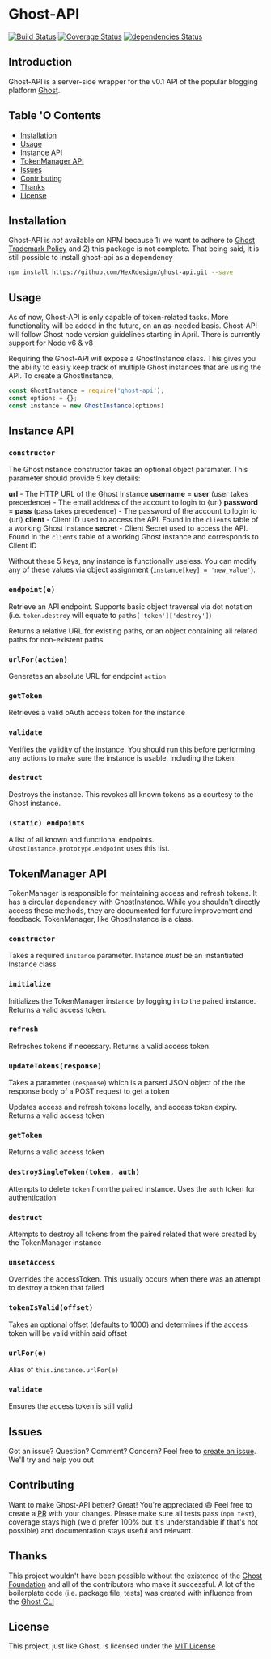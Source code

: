 # Ghost-API

[![Build Status](https://travis-ci.org/HexRweb/ghost-api.svg?branch=master)](https://travis-ci.org/HexRweb/ghost-api)
[![Coverage Status](https://coveralls.io/repos/github/HexRweb/ghost-api/badge.svg?branch=master)](https://coveralls.io/github/HexRweb/ghost-api?branch=master)
[![dependencies Status](https://david-dm.org/HexRweb/ghost-api/status.svg)](https://david-dm.org/HexRweb/ghost-api)

## Introduction

Ghost-API is a server-side wrapper for the v0.1 API of the popular blogging platform [Ghost](https://github.com/TryGhost/ghost).

## Table 'O Contents

 - [Installation](#installation)
 - [Usage](#usage)
 - [Instance API](#instance-api)
 - [TokenManager API](#tokenmanager-api)
 - [Issues](#issues)
 - [Contributing](#contributing)
 - [Thanks](#thanks)
 - [License](#license)

## Installation

Ghost-API is *not* available on NPM because 1) we want to adhere to [Ghost Trademark Policy](https://ghost.org/trademark) and 2) this package is not complete. That being said, it is still possible to install ghost-api as a dependency

```bash
npm install https://github.com/HexRdesign/ghost-api.git --save
```

## Usage

As of now, Ghost-API is only capable of token-related tasks. More functionality will be added in the future, on an as-needed basis. Ghost-API will follow Ghost node version guidelines starting in April. There is currently support for Node v6 & v8

Requiring the Ghost-API will expose a GhostInstance class. This gives you the ability to easily keep track of multiple Ghost instances that are using the API. To create a GhostInstance,

```javascript
const GhostInstance = require('ghost-api');
const options = {};
const instance = new GhostInstance(options)
```


## Instance API

### `constructor`

The GhostInstance constructor takes an optional object paramater. This parameter should provide 5 key details:

**url** - The HTTP URL of the Ghost Instance
**username** = **user** (user takes precedence) - The email address of the account to login to {url}
**password** = **pass** (pass takes precedence) - The password of the account to login to {url}
**client** - Client ID used to access the API. Found in the `clients` table of a working Ghost instance
**secret** - Client Secret used to access the API. Found in the `clients` table of a working Ghost instance and corresponds to Client ID

Without these 5 keys, any instance is functionally useless. You can modify any of these values via object assignment (`instance[key] = 'new_value'`).

### `endpoint(e)`

Retrieve an API endpoint. Supports basic object traversal via dot notation (i.e. `token.destroy` will equate to `paths['token']['destroy']`)

Returns a relative URL for existing paths, or an object containing all related paths for non-existent paths

### `urlFor(action)`

Generates an absolute URL for endpoint `action`

### `getToken`

Retrieves a valid oAuth access token for the instance

### `validate`

Verifies the validity of the instance. You should run this before performing any actions to make sure the instance is usable, including the token.

### `destruct`

Destroys the instance. This revokes all known tokens as a courtesy to the Ghost instance.

### `(static) endpoints`

A list of all known and functional endpoints. `GhostInstance.prototype.endpoint` uses this list.

## TokenManager API

TokenManager is responsible for maintaining access and refresh tokens. It has a circular dependency with GhostInstance. While you shouldn't directly access these methods, they are documented for future improvement and feedback. TokenManager, like GhostInstance is a class.

### `constructor`

Takes a required `instance` parameter. Instance _must_ be an instantiated Instance class

### `initialize`

Initializes the TokenManager instance by logging in to the paired instance. Returns a valid access token.

### `refresh`

Refreshes tokens if necessary. Returns a valid access token.

### `updateTokens(response)`

Takes a parameter (`response`) which is a parsed JSON object of the the response body of a POST request to get a token

Updates access and refresh tokens locally, and access token expiry. Returns a valid access token

### `getToken`

Returns a valid access token

### `destroySingleToken(token, auth)`

Attempts to delete `token` from the paired instance. Uses the `auth` token for authentication

### `destruct`

Attempts to destroy all tokens from the paired related that were created by the TokenManager instance

### `unsetAccess`

Overrides the accessToken. This usually occurs when there was an attempt to destroy a token that failed

### `tokenIsValid(offset)`

Takes an optional offset (defaults to 1000) and determines if the access token will be valid within said offset

### `urlFor(e)`

Alias of `this.instance.urlFor(e)`

### `validate`

Ensures the access token is still valid

## Issues

Got an issue? Question? Comment? Concern? Feel free to [create an issue](https://github.com/HexRweb/ghost-api/issues). We'll try and help you out

## Contributing

Want to make Ghost-API better? Great! You're appreciated :smile: Feel free to create a <abbr title='Pull Request'>PR</abbr> with your changes. Please make sure all tests pass (`npm test`), coverage stays high (we'd prefer 100% but it's understandable if that's not possible) and documentation stays useful and relevant.

## Thanks

This project wouldn't have been possible without the existence of the [Ghost Foundation](https://ghost.org) and all of the contributors who make it successful. A lot of the boilerplate code (i.e. package file, tests) was created with influence from the [Ghost CLI](https://github.com/TryGhost/ghost-cli)

## License

This project, just like Ghost, is licensed under the [MIT License](https://github.com/HexRweb/LICENSE)
